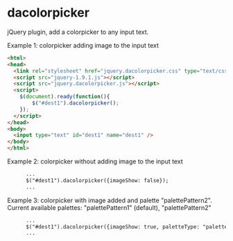 dacolorpicker
=============

jQuery plugin, add a colorpicker to any input text.


Example 1: colorpicker adding image to the input text
```html
<html>
<head>
  <link rel="stylesheet" href="jquery.dacolorpicker.css" type="text/css"/>
  <script src="jquery-1.9.1.js"></script>
  <script src="jquery.dacolorpicker.js"></script>
  <script>
    $(document).ready(function(){
  		$("#dest1").dacolorpicker();
  	});
  </script>
</head>
<body>
  <input type="text" id="dest1" name="dest1" />
</body>
</html>
```

Example 2: colorpicker without adding image to the input text
```html
      ...
      $("#dest1").dacolorpicker({imageShow: false});
      ...

```

Example 3: colorpicker with image added and palette "palettePattern2". Current available palettes: "palettePattern1" (default), "palettePattern2"
```html
      ...
      $("#dest1").dacolorpicker({imageShow: true, paletteType: "palettePattern2"});
      ...

```